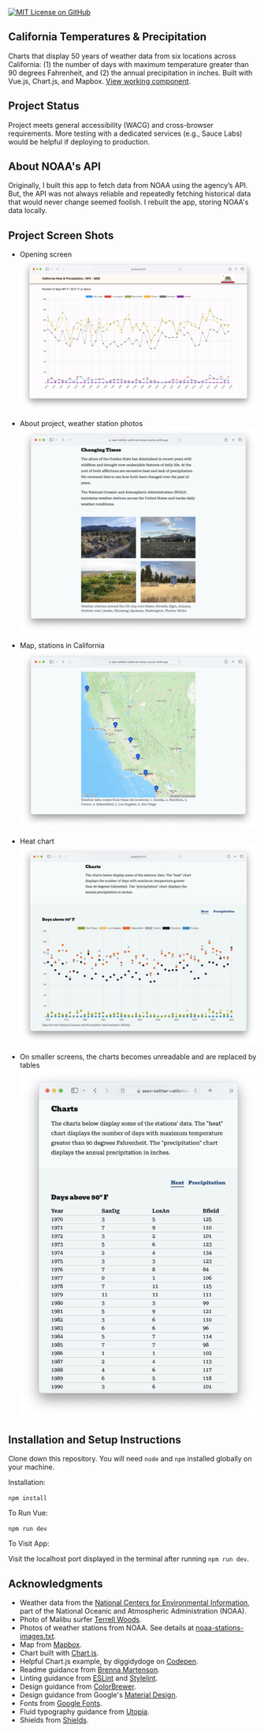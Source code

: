 [![MIT License on GitHub](https://img.shields.io/github/license/seankelliher/california-temps-precip?style=flat-square)](/LICENSE.txt)
## California Temperatures & Precipitation

Charts that display 50 years of weather data from six locations across California: (1) the number of days with maximum temperature greater than 90 degrees Fahrenheit, and (2) the annual precipitation in inches. Built with Vue.js, Chart.js, and Mapbox. [View working component](https://sean-kelliher-california-temps-precip.netlify.app).

## Project Status

Project meets general accessibility (WACG) and cross-browser requirements. More testing with a dedicated services (e.g., Sauce Labs) would be helpful if deploying to production.

## About NOAA's API
Originally, I built this app to fetch data from NOAA using the agency’s API. But, the API was not always reliable and repeatedly fetching historical data that would never change seemed foolish. I rebuilt the app, storing NOAA's data locally.

## Project Screen Shots

* Opening screen
![screen shot of project](/screenshots/california-temps-precip-screenshot1.png?s=600)

* About project, weather station photos
![screen shot of project](/screenshots/california-temps-precip-screenshot2.png?s=600)

* Map, stations in California
![screen shot of project](/screenshots/california-temps-precip-screenshot3.png?s=600)

* Heat chart
![screen shot of project](/screenshots/california-temps-precip-screenshot4.png?s=600)

* On smaller screens, the charts becomes unreadable and are replaced by tables
![screen shot of project](/screenshots/california-temps-precip-screenshot5.png?s=600)

## Installation and Setup Instructions

Clone down this repository. You will need `node` and `npm` installed globally on your machine. 

Installation:

`npm install`  

To Run Vue:

`npm run dev` 

To Visit App:

Visit the localhost port displayed in the terminal after running `npm run dev`.

## Acknowledgments

* Weather data from the [National Centers for Environmental Information](https://www.ncei.noaa.gov/access/search/data-search/global-summary-of-the-year), part of the National Oceanic and Atmospheric Administration (NOAA).
* Photo of Malibu surfer [Terrell Woods](https://commons.wikimedia.org/wiki/File:Malibu_surfer_at_sea_(Unsplash).jpg).
* Photos of weather stations from NOAA. See details at [noaa-stations-images.txt](https://github.com/seankelliher/california-temps-precip/blob/main/notes/noaa-stations-images.txt).
* Map from [Mapbox](https://docs.mapbox.com/playground/static/).
* Chart built with [Chart.js](https://www.chartjs.org/docs/latest/).
* Helpful Chart.js example, by diggidydoge on [Codepen](https://codepen.io/diggitydoge/pen/MWWmgJp?__cf_chl_captcha_tk__=0p_9xAp805KWSEbmYe2FWoI8MrlpQUN_VncDcE8VenI-1637378794-0-gaNycGzNB30).
* Readme guidance from [Brenna Martenson](https://gist.github.com/martensonbj/6bf2ec2ed55f5be723415ea73c4557c4).
* Linting guidance from [ESLint](https://eslint.org) and [Stylelint](https://stylelint.io).
* Design guidance from [ColorBrewer](https://colorbrewer2.org/#type=sequential&scheme=BuGn&n=3).
* Design guidance from Google's [Material Design](https://material.io/design).
* Fonts from [Google Fonts](https://fonts.google.com).
* Fluid typography guidance from [Utopia](https://utopia.fyi).
* Shields from [Shields](https://shields.io).